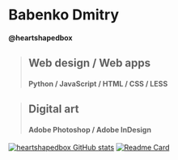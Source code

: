 # Babenko Dmitry
#### @heartshapedbox
> ## Web design / Web apps
>
> #### Python / JavaScript / HTML / CSS / LESS

> ## Digital art
> 
> #### Adobe Photoshop / Adobe InDesign

[![heartshapedbox GitHub stats](https://github-readme-stats.vercel.app/api?username=heartshapedbox&how_icons=true&theme=tokyonight )](https://github.com/heartshapedbox)
[![Readme Card](https://github-readme-stats.vercel.app/api/pin/?username=heartshapedbox&repo=github-readme-stats)](https://github.com/heartshapedbox)


<!---
heartshapedbox/heartshapedbox is a ✨ special ✨ repository because its `README.md` (this file) appears on your GitHub profile.
You can click the Preview link to take a look at your changes.
--->
